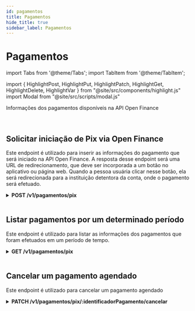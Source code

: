 ```yaml
---
id: pagamentos
title: Pagamentos
hide_title: true
sidebar_label: Pagamentos
---
```

<h1 className="titulo">Pagamentos</h1>
<div className="conteudo">

import Tabs from '@theme/Tabs';
import TabItem from '@theme/TabItem';


import { HighlightPost, HighlightPut, HighlightPatch, HighlightGet, HighlightDelete, HighlightVar } from "@site/src/components/highlight.js"
import Modal from "@site/src/scripts/modal.js" 

<!-- Embedding React components with MDX -->
<!-- fontWeight: 'bold', -->

<div className="subtitulo">
Informações dos pagamentos disponíveis na API Open Finance
</div>

<br/>
<br/>

## Solicitar iniciação de Pix via Open Finance

Este endpoint é utilizado para inserir as informações do pagamento que será iniciado na API Open Finance. A resposta desse endpoint será uma URL de redirecionamento, que deve ser incorporada a um botão no aplicativo ou página web. Quando a pessoa usuária clicar nesse botão, ela será redirecionada para a instituição detentora da conta, onde o pagamento será efetuado.

<!-- Método POST -->
<div className="post">
<details className="col-100">
  <summary>
    <b><HighlightPost>POST</HighlightPost> /v1/pagamentos/pix</b>
  </summary>
      <div className="post-div"> 
          <div className="left">
            Requer autorização para o escopo: <code>gn.opb.payment.pix.send</code> 
          </div>
          <div className="right">
          <Modal filename="/markdown/open-finance/config-aplicacao/solicitar_iniciacao.md" />
          </div>
      </div>
      <br/> <br/>
      <p><b>Requisição</b></p>
      <p></p>
  <Tabs
    defaultValue="exemplo1"
    values={[
    { label: 'Iniciação de pagamento', value: 'exemplo1', },
    ]}>
    
  <TabItem value="exemplo1">

  ```json
Exemplo de iniciação de pagamento
{
    "pagador": {
      "idParticipante": "9f4cd202-8f2b-11ec-b909-0242ac120002",
      "cpf": "45204392050", 
      "cnpj": "90293071000112"
    },
    "favorecido": {
      "contaBanco": {
        "codigoBanco": "09089356",
        "agencia": "0001",
        "documento": "11122233344",
        "nome": "Luiz Silva",
        "conta": "654984",
        "tipoConta": "CACC"
      }
    },
    "detalhes": {
      "valor": "9.90",
      "infoPagador": "Compra dia xx",
      "idProprio": "2330",
      "dataAgendamento": "2023-09-20"
    }
}
  ``` 
  </TabItem>
  
  </Tabs>


  <br/>   
        
  <b>Respostas</b>

  <br/> 

  As respostas abaixo representam Sucesso(200) e Falhas/erros do consumo.
  <Tabs
    defaultValue="saida"
    values={[
      { label: '🟢 200', value: 'saida', },
      { label: '🔴 400', value: '400', },
      {label: '🔴 401', value: '401', },
      { label: '🔴 403', value: '403', },
      { label: '🔴 409', value: '409', },
      {label: '🔴 422', value: '422', },
      {label: '🔴 431', value: '431', },
      { label: '🔴 500', value: '500', },
    ]}>
  <TabItem value="saida">

  ```json
  {
    "identificadorPagamento": "urn:efi:ae71713f-875b-4af3-9d85-0bcb43288847",
    "redirectURI": "https://open-banking.banco.com.br/authorize?request=eyJjd"
  }
  ``` 
  </TabItem>
  <TabItem value="400">

  ```json
  {
    "nome": "codigo_banco_favorecido_obrigatorio",
    "mensagem": "O código do banco favorecido é obrigatório"
  }

Ou

{
    "nome": "agencia_favorecido_obrigatorio",
    "mensagem": "A agência do favorecido é obrigatório"
}

Ou

{
    "nome": "numero_conta_favorecido_obrigatorio",
    "mensagem": "O número da conta do favorecido é obrigatório"
}

Ou

{
    "nome": "tipo_conta_favorecido_obrigatorio",
    "mensagem": "O tipo conta do favorecido é obrigatório"
}

Ou

{
    "nome": "documento_favorecido_obrigatorio",
    "mensagem": "O documento do favorecido é obrigatório"
}

Ou

{
    "nome": "nome_favorecido_obrigatorio",
    "mensagem": "O nome do favorecido é obrigatório"
}

Ou

{
    "nome": "cpf_pagador_obrigatorio",
    "mensagem": "O cpf do pagador é obrigatório"
}

Ou

{
    "nome": "dados_pagador_obrigatorio",
    "mensagem": "Os dados do pagador são obrigatórios"
}

Ou

{
    "nome": "erro_iniciacao_pagamento",
    "mensagem": "${mensagem}"
}

Ou

{
    "nome": "chave_idempotencia_obrigatorio",
    "mensagem": "O cabeçalho de 'x-idempotency-key' é obrigatório"
}

Ou

{
    "nome": "identificador_participante_obrigatorio",
    "mensagem": "O identificador do participante é requerido"
}

Ou

{
    "nome": "valor_obrigatorio",
    "mensagem": "O valor da transação é obrigatório"
}
  ```
 </TabItem>
  <TabItem value="401">

  ```json
  Este erro ocorre nas seguintes situações:

* Certificado ou credenciais não existem;
* Certificado ou credenciais estão desativados;
* Certificado e credenciais não estão vinculados a mesma conta Efí
* Integrador não tem permissão para o escopo de serviço necessário para consumir este endpoint.
  ```
  </TabItem>
  <TabItem value="403">

  ```json
 Este erro ocorre nas seguintes situações:

* Integrador solicita acesso a um escopo ao qual não tem permissão.
  ```
  </TabItem>

  <TabItem value="409">

  ```json
 {
    "nome": "conflito_chave_idempotencia",
    "mensagem": "Chave de idempotência repetida para pagamento diferente"
  }
  ```
  </TabItem>

  <TabItem value="422">

  ```json
 {
    "nome": "codigo_banco_nao_permitido",
    "mensagem": "O código do banco informado não é permitido"
  }

Ou

{
    "nome": "codigo_banco_invalido",
    "mensagem": "O código do banco é inválido"
}

Ou

{
    "nome": "agencia_invalida",
    "mensagem": "A agência é invalida"
  }

Ou

{
    "nome": "numero_conta_favorecido_invalido",
    "mensagem": "O número da conta do favorecido é inválido"
}

Ou

{
    "nome": "tipo_conta_favorecido_invalida",
    "mensagem": "O tipo conta do favorecido é invalida, permitido (CACC/SLRY/SVGS/TRAN)"
}

Ou

{
    "nome": "documento_favorecido_invalido",
    "mensagem": "O documento do favorecido é inválido"
}

Ou

{
    "nome": "id_proprio_invalido",
    "mensagem": "O campo idProprio deve ser texto"
}

Ou

{
    "nome": "cnpj_pagador_invalido",
    "mensagem": "O cnpj do pagador é obrigatório"
}

Ou

{
    "nome": "cpf_pagador_invalido",
    "mensagem": "O cpf do pagador é obrigatório"
}

Ou

{
    "nome": "codigo_cidade_ibge_invalido",
    "mensagem": "O código de IBGE da cidade é inválido"
}

Ou

{
    "nome": "nome_favorecido_invalido",
    "mensagem": "O nome do favorecido é inválido"
}

Ou

{
    "nome": "identificador_participante_invalido",
    "mensagem": "O identificador do participante é inválido"
}

Ou

{
    "nome": "valor_invalido",
    "mensagem": "O valor da transação é inválido"
}
  ```
  </TabItem>

  <TabItem value="431">

  ```json
 Erro na aplicação
{
    "nome": "chave_idempotencia_invalida",
    "mensagem": "Tamanho da chave de idempotência inválido"
}
  ```
  </TabItem>


  <TabItem value="500">

  ```json
 Erro na aplicação
{
    "nome": "erro_aplicacao",
    "mensagem": "Erro interno do servidor"
}
  ```
  </TabItem>
  
  </Tabs>

</details>

</div>
<br/>

## Listar pagamentos por um determinado período

Este endpoint é utilizado para listar as informações dos pagamentos que foram efetuados em um período de tempo.

<!-- Método GET -->
<div className="get">
<details className="col-100">
  <summary>
    <b><HighlightGet>GET</HighlightGet> /v1/pagamentos/pix</b>
  </summary>
      <div className="get-div"> 
          <div className="left">
            Requer autorização para o escopo: <code>gn.opb.payment.pix.read</code> 
          </div>
          <div className="right">
          <Modal filename="/markdown/open-finance/config-aplicacao/listar_pagamentos.md" />
          </div>
      </div>
      <br/> <br/>
  <p><b>Requisição</b></p>
  Para obter o resultado da consulta é necessário informar os parâmetros inicio e fim, como exibido no trecho de código abaixo. Esses parâmetros representam o intervalo de datas em que as cobranças consultadas devem estar compreendidas.
<br/>
  <code>/v1/pagamentos/pix?inicio=2022-05-01&fim=2022-12-30</code>

  <br/>    
   <br/>

  <b>Respostas</b>

  As respostas abaixo representam Sucesso(200) e Falhas/erros do consumo.
  <Tabs
    defaultValue="saida"
    values={[
      { label: '🟢 200', value: 'saida', },
      { label: '🔴 400', value: '400', },
      { label: '🔴 404', value: '404', },
      {label: '🔴 422', value: '422',},
      { label: '🔴 500', value: '500', },
    ]}>
  <TabItem value="saida">

  ```json
{
    "pagamentos": [
      {
        "identificadorPagamento": "urn:efi:49315a93-d39c-4564-9edb-9a73678dbdb1",
        "endToEndId": "E00038166201907261559y6j6",
        "valor": "1.99",
        "status": "aceito",
        "dataCriacao": "2022-04-29T11:55:03.000Z",
        "devolucoes": [
          {
            "identificadorDevolucao": "D09089356202211111429d82ecc2ecde",
            "valor": "1.99",
            "status": "aceito",
            "dataCriacao": "2022-04-29T11:59:03.000Z"
          }
        ],
        "idProprio": "6236574863254"
      }
    ],
    "total": 3,
    "porPagina": 1,
    "ultimo": "/pagamentos/pix?inicio=2022-04-29&fim=2022-04-29&quantidade=1&pagina=3",
    "proximo": "/pagamentos/pix?inicio=2022-04-29&fim=2022-04-29&quantidade=1&pagina=2",
    "anterior": null,
    "atual": "/pagamentos/pix?inicio=2022-04-29&fim=2022-04-29&quantidade=1&pagina=1"
}
  ``` 
  </TabItem>
  <TabItem value="400">

  ```json
{
    "nome": "data_inicio_invalido",
    "mensagem": "A data início é inválida"
}

Ou

{
    "nome": "data_fim_invalido",
    "mensagem": "A data fim é inválida"
}
  ```
 </TabItem>
  <TabItem value="404">

  ```json
  {
    "nome": "pagamento_nao_encontrado",
    "mensagem": "Nenhum pagamento encontrado"
  }
  ```
  </TabItem>
  <TabItem value="422">

  ```json
{
    "nome": "data_inicio_obrigatorio",
    "mensagem": "A data início é obrigatória"
}

Ou

{
    "nome": "data_fim_obrigatorio",
    "mensagem": "A data fim é obrigatória"
}

Ou

{
    "nome": "identificador_pagamento_invalido",
    "mensagem": "O identificador do pagamento é inválido"
}

Ou

{
    "nome": "status_pagamento_invalido",
    "mensagem": "O status do pagamento informado é inválido, permitido (pendente/agendado/rejeitado/aceito/erro)"
}
  ```
  </TabItem>
<TabItem value="500">

  ```json
 Erro na aplicação
{
    "nome": "erro_aplicacao",
    "mensagem": "Erro interno do servidor"
}
  ```
  </TabItem>

  </Tabs>

</details>

</div>

<br/>

## Cancelar um pagamento agendado

Este endpoint é utilizado para cancelar um pagamento agendado

<!-- Método PATCH -->
<div className="patch">
<details className="col-100">
  <summary>
    <b><HighlightPatch>PATCH</HighlightPatch> /v1/pagamentos/pix/<HighlightVar>:identificadorPagamento</HighlightVar>/cancelar</b>
  </summary>
      <div className="put-div"> 
          <div className="left">
            Requer autorização para o escopo: <code>gn.opb.payment.pix.cancel</code> 
          </div>
          <div className="right">
           <Modal filename=" /markdown/open-finance/config-aplicacao/cancelar.md" />
          </div>
      </div>
     <br/> <br/>

  <p><b>Requisição</b></p>
  A requisição enviada para esse endpoint não precisa de um body, apenas os cabeçalhos de autorização OAuth, parâmetros e o certificado da conta.
    
  <br/>
    <br/>

  <b>Respostas</b>
  <br/> 

  As respostas abaixo representam Sucesso(200) e Falhas/erros do consumo.
  <Tabs
    defaultValue="saida"
    values={[
      { label: '🟢 200', value: 'saida', },
      { label: '🔴 400', value: '400', },
      { label: '🔴 422', value: '422', },
      { label: '🔴 500', value: '500', },
    ]}>
  <TabItem value="saida">

  ```json
  {
    "pagamentos": {
      "identificadorPagamento": "urn:efi:ae71713f-875b-4af3-9d85-0bcb43288847",
      "dataCancelamento": "2023-08-16 10:02:25",
      "status": "cancelado"
    }
  }
  ```
  </TabItem>
  <TabItem value="400">

  ```json
  {
    "nome": "identificador_pagamento_obrigatorio",
    "mensagem": "O campo identificadorPagamento é obrigatório"
  }
  ```
  </TabItem>
  <TabItem value="422">

  ```json
  {
    "nome": "identificador_pagamento_invalido",
    "mensagem": "O identificador do pagamento é inválido"
  }
  ```
  </TabItem>
  <TabItem value="500">

  ```json
  {
    "nome": "erro_aplicacao",
    "mensagem": "Erro interno do servidor"
  }
  ```
  </TabItem>
  </Tabs>

</details>

</div>

</div>